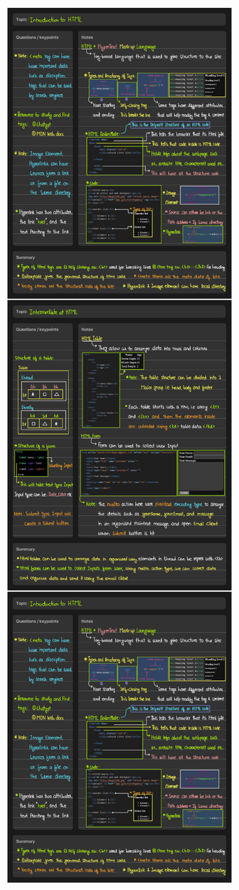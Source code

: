 ![Screenshot](Screenshots/Web_Development_HTML1.png)
![Screenshot](Screenshots/Web_Development_HTML2.png)
![Screenshot](Screenshots/Web_Development_HTML3.png)
